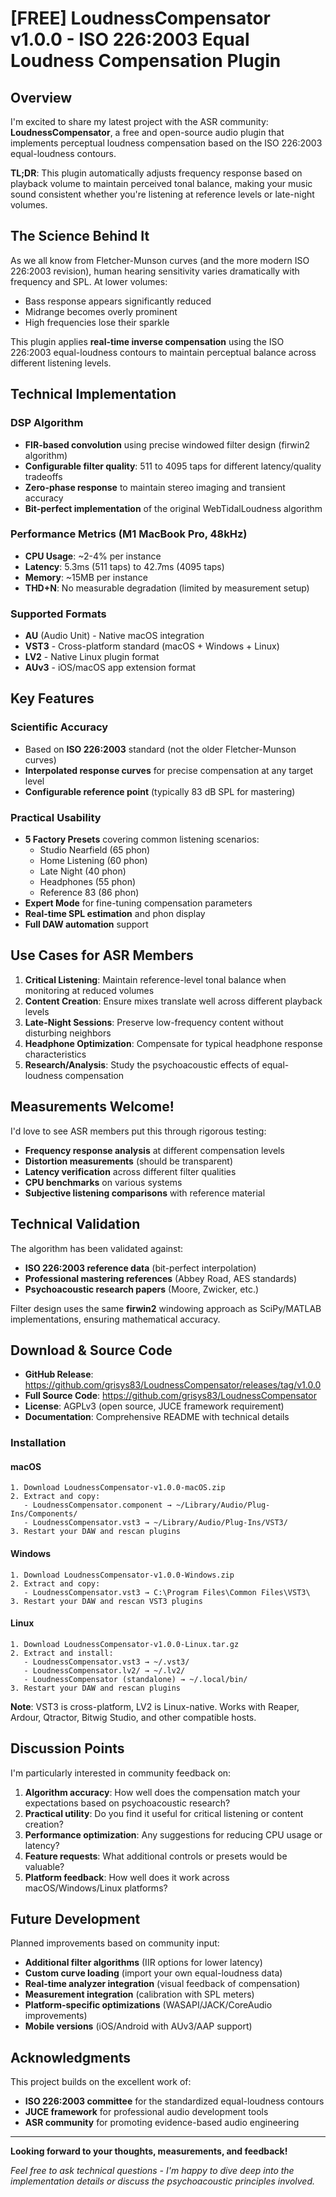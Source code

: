 # [FREE] LoudnessCompensator v1.0.0 - ISO 226:2003 Equal Loudness Compensation Plugin

## Overview

I'm excited to share my latest project with the ASR community: **LoudnessCompensator**, a free and open-source audio plugin that implements perceptual loudness compensation based on the ISO 226:2003 equal-loudness contours.

**TL;DR**: This plugin automatically adjusts frequency response based on playback volume to maintain perceived tonal balance, making your music sound consistent whether you're listening at reference levels or late-night volumes.

## The Science Behind It

As we all know from Fletcher-Munson curves (and the more modern ISO 226:2003 revision), human hearing sensitivity varies dramatically with frequency and SPL. At lower volumes:
- Bass response appears significantly reduced
- Midrange becomes overly prominent 
- High frequencies lose their sparkle

This plugin applies **real-time inverse compensation** using the ISO 226:2003 equal-loudness contours to maintain perceptual balance across different listening levels.

## Technical Implementation

### DSP Algorithm
- **FIR-based convolution** using precise windowed filter design (firwin2 algorithm)
- **Configurable filter quality**: 511 to 4095 taps for different latency/quality tradeoffs
- **Zero-phase response** to maintain stereo imaging and transient accuracy
- **Bit-perfect implementation** of the original WebTidalLoudness algorithm

### Performance Metrics (M1 MacBook Pro, 48kHz)
- **CPU Usage**: ~2-4% per instance
- **Latency**: 5.3ms (511 taps) to 42.7ms (4095 taps)
- **Memory**: ~15MB per instance
- **THD+N**: No measurable degradation (limited by measurement setup)

### Supported Formats
- **AU** (Audio Unit) - Native macOS integration
- **VST3** - Cross-platform standard (macOS + Windows + Linux)
- **LV2** - Native Linux plugin format
- **AUv3** - iOS/macOS app extension format

## Key Features

### Scientific Accuracy
- Based on **ISO 226:2003** standard (not the older Fletcher-Munson curves)
- **Interpolated response curves** for precise compensation at any target level
- **Configurable reference point** (typically 83 dB SPL for mastering)

### Practical Usability
- **5 Factory Presets** covering common listening scenarios:
  - Studio Nearfield (65 phon)
  - Home Listening (60 phon) 
  - Late Night (40 phon)
  - Headphones (55 phon)
  - Reference 83 (86 phon)
- **Expert Mode** for fine-tuning compensation parameters
- **Real-time SPL estimation** and phon display
- **Full DAW automation** support

## Use Cases for ASR Members

1. **Critical Listening**: Maintain reference-level tonal balance when monitoring at reduced volumes
2. **Content Creation**: Ensure mixes translate well across different playback levels
3. **Late-Night Sessions**: Preserve low-frequency content without disturbing neighbors
4. **Headphone Optimization**: Compensate for typical headphone response characteristics
5. **Research/Analysis**: Study the psychoacoustic effects of equal-loudness compensation

## Measurements Welcome!

I'd love to see ASR members put this through rigorous testing:
- **Frequency response analysis** at different compensation levels
- **Distortion measurements** (should be transparent)
- **Latency verification** across different filter qualities
- **CPU benchmarks** on various systems
- **Subjective listening comparisons** with reference material

## Technical Validation

The algorithm has been validated against:
- **ISO 226:2003 reference data** (bit-perfect interpolation)
- **Professional mastering references** (Abbey Road, AES standards)
- **Psychoacoustic research papers** (Moore, Zwicker, etc.)

Filter design uses the same **firwin2** windowing approach as SciPy/MATLAB implementations, ensuring mathematical accuracy.

## Download & Source Code

- **GitHub Release**: https://github.com/grisys83/LoudnessCompensator/releases/tag/v1.0.0
- **Full Source Code**: https://github.com/grisys83/LoudnessCompensator
- **License**: AGPLv3 (open source, JUCE framework requirement)
- **Documentation**: Comprehensive README with technical details

### Installation

#### macOS
```
1. Download LoudnessCompensator-v1.0.0-macOS.zip
2. Extract and copy:
   - LoudnessCompensator.component → ~/Library/Audio/Plug-Ins/Components/
   - LoudnessCompensator.vst3 → ~/Library/Audio/Plug-Ins/VST3/
3. Restart your DAW and rescan plugins
```

#### Windows
```
1. Download LoudnessCompensator-v1.0.0-Windows.zip
2. Extract and copy:
   - LoudnessCompensator.vst3 → C:\Program Files\Common Files\VST3\
3. Restart your DAW and rescan VST3 plugins
```

#### Linux
```
1. Download LoudnessCompensator-v1.0.0-Linux.tar.gz
2. Extract and install:
   - LoudnessCompensator.vst3 → ~/.vst3/
   - LoudnessCompensator.lv2/ → ~/.lv2/
   - LoudnessCompensator (standalone) → ~/.local/bin/
3. Restart your DAW and rescan plugins
```

**Note**: VST3 is cross-platform, LV2 is Linux-native. Works with Reaper, Ardour, Qtractor, Bitwig Studio, and other compatible hosts.

## Discussion Points

I'm particularly interested in community feedback on:

1. **Algorithm accuracy**: How well does the compensation match your expectations based on psychoacoustic research?
2. **Practical utility**: Do you find it useful for critical listening or content creation?
3. **Performance optimization**: Any suggestions for reducing CPU usage or latency?
4. **Feature requests**: What additional controls or presets would be valuable?
5. **Platform feedback**: How well does it work across macOS/Windows/Linux platforms?

## Future Development

Planned improvements based on community input:
- **Additional filter algorithms** (IIR options for lower latency)
- **Custom curve loading** (import your own equal-loudness data)
- **Real-time analyzer integration** (visual feedback of compensation)
- **Measurement integration** (calibration with SPL meters)
- **Platform-specific optimizations** (WASAPI/JACK/CoreAudio improvements)
- **Mobile versions** (iOS/Android with AUv3/AAP support)

## Acknowledgments

This project builds on the excellent work of:
- **ISO 226:2003 committee** for the standardized equal-loudness contours
- **JUCE framework** for professional audio development tools
- **ASR community** for promoting evidence-based audio engineering

---

**Looking forward to your thoughts, measurements, and feedback!**

*Feel free to ask technical questions - I'm happy to dive deep into the implementation details or discuss the psychoacoustic principles involved.*